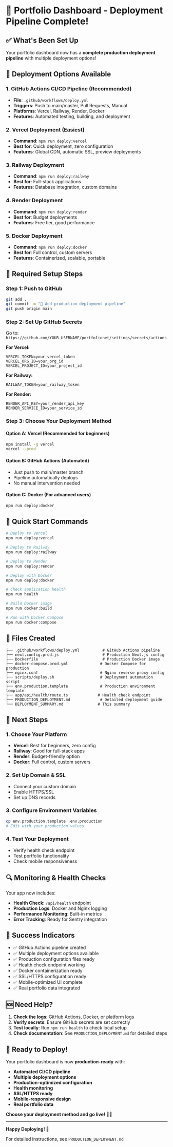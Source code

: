 # 🚀 Portfolio Dashboard - Deployment Pipeline Complete!

## ✅ What's Been Set Up

Your portfolio dashboard now has a **complete production deployment pipeline** with multiple deployment options!

## 🎯 **Deployment Options Available**

### 1. **GitHub Actions CI/CD Pipeline** (Recommended)
- **File**: `.github/workflows/deploy.yml`
- **Triggers**: Push to main/master, Pull Requests, Manual
- **Platforms**: Vercel, Railway, Render, Docker
- **Features**: Automated testing, building, and deployment

### 2. **Vercel Deployment** (Easiest)
- **Command**: `npm run deploy:vercel`
- **Best for**: Quick deployment, zero configuration
- **Features**: Global CDN, automatic SSL, preview deployments

### 3. **Railway Deployment**
- **Command**: `npm run deploy:railway`
- **Best for**: Full-stack applications
- **Features**: Database integration, custom domains

### 4. **Render Deployment**
- **Command**: `npm run deploy:render`
- **Best for**: Budget deployments
- **Features**: Free tier, good performance

### 5. **Docker Deployment**
- **Command**: `npm run deploy:docker`
- **Best for**: Full control, custom servers
- **Features**: Containerized, scalable, portable

## 🔐 **Required Setup Steps**

### Step 1: Push to GitHub
```bash
git add .
git commit -m "🚀 Add production deployment pipeline"
git push origin main
```

### Step 2: Set Up GitHub Secrets
Go to: `https://github.com/YOUR_USERNAME/portfolionet/settings/secrets/actions`

**For Vercel:**
```
VERCEL_TOKEN=your_vercel_token
VERCEL_ORG_ID=your_org_id
VERCEL_PROJECT_ID=your_project_id
```

**For Railway:**
```
RAILWAY_TOKEN=your_railway_token
```

**For Render:**
```
RENDER_API_KEY=your_render_api_key
RENDER_SERVICE_ID=your_service_id
```

### Step 3: Choose Your Deployment Method

#### **Option A: Vercel (Recommended for beginners)**
```bash
npm install -g vercel
vercel --prod
```

#### **Option B: GitHub Actions (Automated)**
- Just push to main/master branch
- Pipeline automatically deploys
- No manual intervention needed

#### **Option C: Docker (For advanced users)**
```bash
npm run deploy:docker
```

## 🎯 **Quick Start Commands**

```bash
# Deploy to Vercel
npm run deploy:vercel

# Deploy to Railway
npm run deploy:railway

# Deploy to Render
npm run deploy:render

# Deploy with Docker
npm run deploy:docker

# Check application health
npm run health

# Build Docker image
npm run docker:build

# Run with Docker Compose
npm run docker:compose
```

## 📁 **Files Created**

```
├── .github/workflows/deploy.yml          # GitHub Actions pipeline
├── next.config.prod.js                   # Production Next.js config
├── Dockerfile                            # Production Docker image
├── docker-compose.prod.yml              # Docker Compose for production
├── nginx.conf                           # Nginx reverse proxy config
├── scripts/deploy.sh                    # Deployment automation script
├── env.production.template              # Production environment template
├── app/api/health/route.ts             # Health check endpoint
├── PRODUCTION_DEPLOYMENT.md             # Detailed deployment guide
└── DEPLOYMENT_SUMMARY.md               # This summary
```

## 🚀 **Next Steps**

### 1. **Choose Your Platform**
- **Vercel**: Best for beginners, zero config
- **Railway**: Good for full-stack apps
- **Render**: Budget-friendly option
- **Docker**: Full control, custom servers

### 2. **Set Up Domain & SSL**
- Connect your custom domain
- Enable HTTPS/SSL
- Set up DNS records

### 3. **Configure Environment Variables**
```bash
cp env.production.template .env.production
# Edit with your production values
```

### 4. **Test Your Deployment**
- Verify health check endpoint
- Test portfolio functionality
- Check mobile responsiveness

## 🔍 **Monitoring & Health Checks**

Your app now includes:
- **Health Check**: `/api/health` endpoint
- **Production Logs**: Docker and Nginx logging
- **Performance Monitoring**: Built-in metrics
- **Error Tracking**: Ready for Sentry integration

## 🎉 **Success Indicators**

- ✅ GitHub Actions pipeline created
- ✅ Multiple deployment options available
- ✅ Production configuration files ready
- ✅ Health check endpoint working
- ✅ Docker containerization ready
- ✅ SSL/HTTPS configuration ready
- ✅ Mobile-optimized UI complete
- ✅ Real portfolio data integrated

## 🆘 **Need Help?**

1. **Check the logs**: GitHub Actions, Docker, or platform logs
2. **Verify secrets**: Ensure GitHub secrets are set correctly
3. **Test locally**: Run `npm run health` to check local setup
4. **Check documentation**: See `PRODUCTION_DEPLOYMENT.md` for detailed steps

## 🚀 **Ready to Deploy!**

Your portfolio dashboard is now **production-ready** with:
- **Automated CI/CD pipeline**
- **Multiple deployment options**
- **Production-optimized configuration**
- **Health monitoring**
- **SSL/HTTPS ready**
- **Mobile-responsive design**
- **Real portfolio data**

**Choose your deployment method and go live! 🎯✨**

---

**Happy Deploying! 🚀**

For detailed instructions, see `PRODUCTION_DEPLOYMENT.md`
